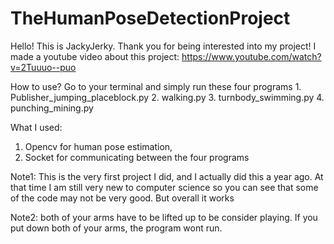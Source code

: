 # TheHumanPoseDetectionProject
Hello! This is JackyJerky. Thank you for being interested into my project!
I made a youtube video about this project: https://www.youtube.com/watch?v=2Tuuuo--puo

How to use?
  Go to your terminal and simply run these four programs
    1. Publisher_jumping_placeblock.py
    2. walking.py
    3. turnbody_swimming.py
    4. punching_mining.py
    
What I used:
  1. Opencv for human pose estimation, 
  2. Socket for communicating between the four programs


Note1: This is the very first project I did, and I actually did this a year ago. At that time I am still very new to computer science
so you can see that some of the code may not be very good. But overall it works

Note2: both of your arms have to be lifted up to be consider playing. If you put down both of your arms, the program wont run.



    
